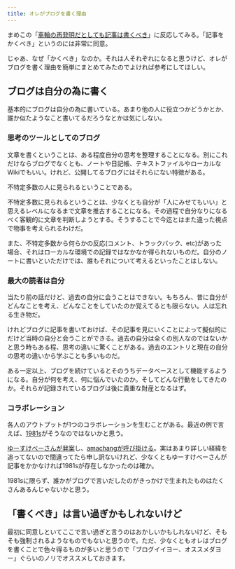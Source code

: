 ```yaml
---
title: オレがブログを書く理由
---
```

まめこの「<a href="http://blog.woopsdez.jp/2008/01/post_294.php">車輪の再発明だとしても記事は書くべき</a>」に反応してみる。「記事をかくべき」というのには非常に同意。

じゃあ、なぜ「かくべき」なのか。それは人それぞれになると思うけど、オレがブログを書く理由を簡単にまとめてみたのでよければ参考にしてほしい。

<h2>ブログは自分の為に書く</h2>
基本的にブログは自分の為に書いている。あまり他の人に役立つかどうかとか、誰か似たようなこと書いてるだろうなとかは気にしない。

<h3>思考のツールとしてのブログ</h3>
文章を書くということは、ある程度自分の思考を整理することになる。別にこれだけならブログでなくとも、ノートや日記帳、テキストファイルやローカルなWikiでもいい。けれど、公開してるブログにはそれらにない特徴がある。

不特定多数の人に見られるということである。

不特定多数に見られるということは、少なくとも自分が「人にみせてもいい」と思えるレベルになるまで文章を推古することになる。その過程で自分なりになるべく客観的に文章を判断しようとする。そうすることで今迄とはまた違った視点で物事を考えられるわけだ。

また、不特定多数から何らかの反応(コメント、トラックバック、etc)があった場合、それはローカルな環境での記録ではなかなか得られないものだ。自分のノートに書いといただけでは、誰もそれについて考えるといったことはしない。

<h3>最大の読者は自分</h3>
当たり前の話だけど、過去の自分に会うことはできない。もちろん、昔に自分がどんなことを考え、どんなことをしていたのか覚えてるとも限らない。人は忘れる生き物だ。

けれどブログに記事を書いておけば、その記事を見にいくことによって擬似的にだけど当時の自分と会うことができる。過去の自分は全くの別人なのではないかと思う時もある程、思考の違いに驚くことがある。過去のエントリと現在の自分の思考の違いから学ぶことも多いものだ。

ある一定以上、ブログを続けているとそのうちデータベースとして機能するようになる。自分が何を考え、何に悩んでいたのか。そしてどんな行動をしてきたのか。それらが記録されているブログは後に貴重な財産となるはず。

<h3>コラボレーション</h3>
各人のアウトプットが1つのコラボレーションを生むことがある。最近の例で言えば、<a href="http://born1981.g.hatena.ne.jp/">1981s</a>がそうなのではないかと思う。

<a href="http://d.hatena.ne.jp/kamawada/20071128/1196228938">ゆーすけべーさんが発案</a>し、<a href="http://d.hatena.ne.jp/amachang/20071128/1196241194">amachangが呼び掛ける</a>。実はあまり詳しい経緯を追ってないので間違ってたら申し訳ないけれど、少なくともゆーすけべーさんが記事をかかなければ1981sが存在しなかったのは確か。

1981sに限らず、誰かがブログで言いだしたのがきっかけで生まれたものはたくさんあるんじゃないかと思う。

<h2>「書くべき」は言い過ぎかもしれないけど</h2>
最初に同意しといてここで言い過ぎと言うのはおかしいかもしれないけど、そもそも強制されるようなものでもないと思うので。ただ、少なくともオレはブログを書くことで色々得るものが多いと思うので「ブログイイヨー、オススメダヨー」ぐらいのノリでオススメしておきます。
